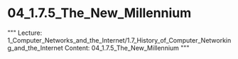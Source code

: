 # 04_1.7.5_The_New_Millennium

"""
Lecture: 1_Computer_Networks_and_the_Internet/1.7_History_of_Computer_Networking_and_the_Internet
Content: 04_1.7.5_The_New_Millennium
"""

